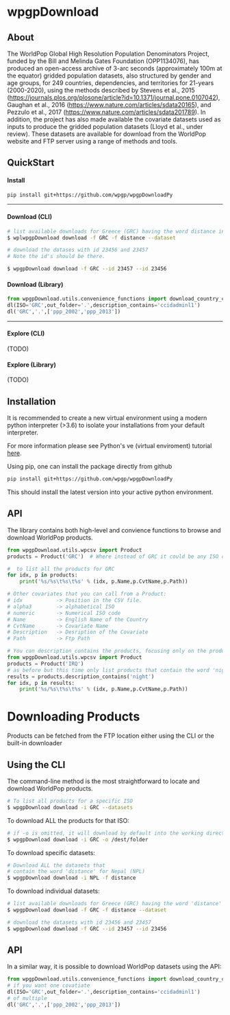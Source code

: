 
wpgpDownload
=====

About
-----

The WorldPop Global High Resolution Population Denominators Project, funded by the Bill and Melinda Gates Foundation (OPP1134076), has produced an open-access archive of 3-arc seconds (approximately 100m at the equator) gridded population datasets, also structured by gender and age groups, for 249 countries, dependencies, and territories for 21-years (2000-2020), using the methods described by Stevens et al., 2015 (https://journals.plos.org/plosone/article?id=10.1371/journal.pone.0107042), Gaughan et al., 2016 (https://www.nature.com/articles/sdata20165), and Pezzulo et al., 2017 (https://www.nature.com/articles/sdata201789). In addition, the project has also made available the covariate datasets used as inputs to produce the gridded population datasets (Lloyd et al., under review). These datasets are available for download from the WorldPop website and FTP server using a range of methods and tools.

QuickStart
-----

#### Install

```bash
pip install git+https://github.com/wpgp/wpgpDownloadPy
```
----
#### Download (CLI)

```bash
# list available downloads for Greece (GRC) having the word distance in their description.
$ wplwpgpDownload download -f GRC -f distance --dataset

# download the datases with id 23456 and 23457
# Note the id's should be there.

$ wpgpDownload download -f GRC --id 23457 --id 23456
```

#### Download (Library)
```python
from wpgpDownload.utils.convenience_functions import download_country_covariates as dl
dl(ISO='GRC',out_folder='.',description_contains='ccidadminl1')
dl('GRC','.',['ppp_2002','ppp_2013'])
``` 
----
#### Explore (CLI)
(TODO)
#### Explore (Library)
(TODO)


Installation
------------

It is recommended to create a new virtual environment using a modern python interpreter (>3.6) to isolate your installations from your default interpreter.

For more information please see Python's ve (virtual enviroment) tutorial [here][1].

Using pip, one can install the package directly from github

```bash
pip install git+https://github.com/wpgp/wpgpDownloadPy
```

This should install the latest version into your active python environment.


API
---

The library contains both high-level and convience functions to browse and download WorldPop products.

```python
from wpgpDownload.utils.wpcsv import Product
products = Product('GRC')  # Where instead of GRC it could be any ISO code.

#  to list all the products for GRC
for idx, p in products:
    print('%s/%s\t%s\t%s' % (idx, p.Name,p.CvtName,p.Path))

# Other covariates that you can call from a Product:
# idx           -> Position in the CSV file.
# alpha3        -> alphabetical ISO
# numeric       -> Numerical ISO code
# Name          -> English Name of the Country
# CvtName       -> Covariate Name
# Description   -> Desription of the Covariate
# Path          -> Ftp Path

# You can description_contains the products, focusing only on the products in which you are interested:
from wpgpDownload.utils.wpcsv import Product
products = Product('IRQ')
# as before but this time only list products that contain the word 'night' in their description:
results = products.description_contains('night')
for idx, p in results:
    print('%s/%s\t%s\t%s' % (idx, p.Name,p.CvtName,p.Path))

```

Downloading Products
====================

Products can be fetched from the FTP location either using the CLI or the built-in downloader


Using the CLI
-------------

The command-line method is the most straightforward to locate and download WorldPop products. 


```bash
# To list all products for a specific ISO
$ wpgpDownload download -i GRC --datasets


```

To download ALL the products for that ISO:
```bash
# if -o is omitted, it will download by default into the working directory
$ wpgpDownload download -i GRC -o /dest/folder
```

To download specific datasets:
```bash
# Download ALL the datasets that
# contain the word 'distance' for Nepal (NPL)
$ wpgpDownload download -i NPL -f distance
```

To download individual datasets:
```bash
# list available downloads for Greece (GRC) having the word 'distance' in their description.
$ wpgpDownload download -f GRC -f distance --dataset

# download the datasets with id 23456 and 23457
$ wpgpDownload download -f GRC --id 23457 --id 23456
```

API
---

In a similar way, it is possible to download WorldPop datasets using the API:

```python
from wpgpDownload.utils.convenience_functions import download_country_covariates as dl
# if you want one covatiate
dl(ISO='GRC',out_folder='.',description_contains='ccidadminl1')
# of multiple
dl('GRC','.',['ppp_2002','ppp_2013'])
``` 



[1]: https://docs.python.org/3/tutorial/venv.html
